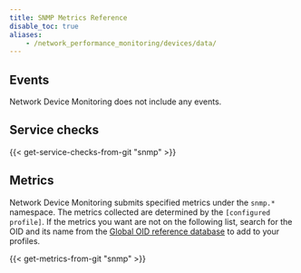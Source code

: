 ```yaml
---
title: SNMP Metrics Reference
disable_toc: true
aliases:
    - /network_performance_monitoring/devices/data/
---
```


## Events

Network Device Monitoring does not include any events.

## Service checks

{{< get-service-checks-from-git "snmp" >}}

## Metrics

Network Device Monitoring submits specified metrics under the `snmp.*` namespace. The metrics collected are determined by the `[configured profile]`.
If the metrics you want are not on the following list, search for the OID and its name from the [Global OID reference database][1] to add to your profiles.

{{< get-metrics-from-git "snmp" >}}


[1]: http://oidref.com
